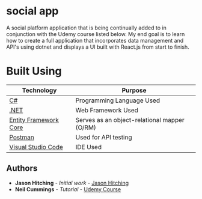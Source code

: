 # social app
A social platform application that is being continually added to in conjunction with the Udemy course listed below. My end goal is to learn how to create a full application that incorporates data management and API's using dotnet and displays a UI built with React.js from start to finish. 

# Built Using

Technology | Purpose
------------ | -------------
[C#](https://docs.microsoft.com/en-us/dotnet/csharp/) | Programming Language Used
[.NET](https://dotnet.microsoft.com/) | Web Framework Used
[Entity Framework Core](https://docs.microsoft.com/en-us/ef/core/) | Serves as an object-relational mapper (O/RM)
[Postman](https://www.postman.com/use-cases/api-testing-automation/) | Used for API testing
[Visual Studio Code](https://code.visualstudio.com/) | IDE Used

## Authors

* **Jason Hitching** - *Initial work* - [Jason Hitching](https://github.com/JasonHitching)
* **Neil Cummings** - *Tutorial* - [Udemy Course](https://www.udemy.com/course/complete-guide-to-building-an-app-with-net-core-and-react/)
